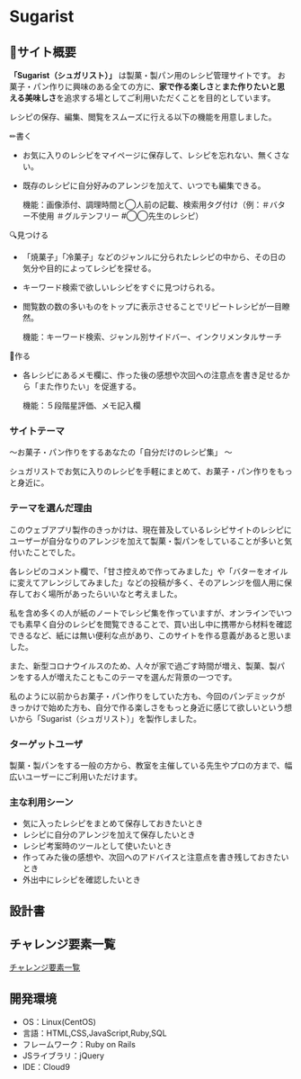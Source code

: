 # Sugarist

## 🍰サイト概要
**「Sugarist（シュガリスト）」** は製菓・製パン用のレシピ管理サイトです。
お菓子・パン作りに興味のある全ての方に、**家で作る楽しさ**と**また作りたいと思える美味しさ**を追求する場としてご利用いただくことを目的としています。

レシピの保存、編集、閲覧をスムーズに行える以下の機能を用意しました。

✏書く
- お気に入りのレシピをマイページに保存して、レシピを忘れない、無くさない。
- 既存のレシピに自分好みのアレンジを加えて、いつでも編集できる。


  機能：画像添付、調理時間と◯人前の記載、検索用タグ付け（例：＃バター不使用 ＃グルテンフリー #◯◯先生のレシピ）

🔍見つける
- 「焼菓子」「冷菓子」などのジャンルに分られたレシピの中から、その日の気分や目的によってレシピを探せる。
- キーワード検索で欲しいレシピをすぐに見つけられる。
- 閲覧数の数の多いものをトップに表示させることでリピートレシピが一目瞭然。


  機能：キーワード検索、ジャンル別サイドバー、インクリメンタルサーチ

🍪作る
- 各レシピにあるメモ欄に、作った後の感想や次回への注意点を書き足せるから「また作りたい」を促進する。


  機能：５段階星評価、メモ記入欄




### サイトテーマ
〜お菓子・パン作りをするあなたの「自分だけのレシピ集」 〜

シュガリストでお気に入りのレシピを手軽にまとめて、お菓子・パン作りをもっと身近に。

### テーマを選んだ理由
このウェブアプリ製作のきっかけは、現在普及しているレシピサイトのレシピにユーザーが自分なりのアレンジを加えて製菓・製パンをしていることが多いと気付いたことでした。

各レシピのコメント欄で、「甘さ控えめで作ってみました」や「バターをオイルに変えてアレンジしてみました」などの投稿が多く、そのアレンジを個人用に保存しておく場所があったらいいなと考えました。

私を含め多くの人が紙のノートでレシピ集を作っていますが、オンラインでいつでも素早く自分のレシピを閲覧できることで、買い出し中に携帯から材料を確認できるなど、紙には無い便利な点があり、このサイトを作る意義があると思いました。

また、新型コロナウイルスのため、人々が家で過ごす時間が増え、製菓、製パンをする人が増えたこともこのテーマを選んだ背景の一つです。

私のように以前からお菓子・パン作りをしていた方も、今回のパンデミックがきっかけで始めた方も、自分で作る楽しさをもっと身近に感じて欲しいという想いから「Sugarist（シュガリスト）」を製作しました。

### ターゲットユーザ
製菓・製パンをする一般の方から、教室を主催している先生やプロの方まで、幅広いユーザーにご利用いただけます。

### 主な利用シーン
- 気に入ったレシピをまとめて保存しておきたいとき
- レシピに自分のアレンジを加えて保存したいとき
- レシピ考案時のツールとして使いたいとき
- 作ってみた後の感想や、次回へのアドバイスと注意点を書き残しておきたいとき
- 外出中にレシピを確認したいとき


## 設計書


## チャレンジ要素一覧
[チャレンジ要素一覧](https://docs.google.com/spreadsheets/d/1UJmLW89m2Tw3YHIT20ad-wnJoE250YFrzSJRKr7BlUM/edit?usp=sharing)
## 開発環境
- OS：Linux(CentOS)
- 言語：HTML,CSS,JavaScript,Ruby,SQL
- フレームワーク：Ruby on Rails
- JSライブラリ：jQuery
- IDE：Cloud9

